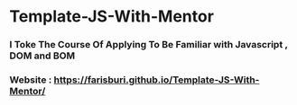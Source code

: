 # Template-JS-With-Mentor



### I Toke The Course Of Applying To Be Familiar with Javascript , DOM and BOM


### Website : https://farisburi.github.io/Template-JS-With-Mentor/
